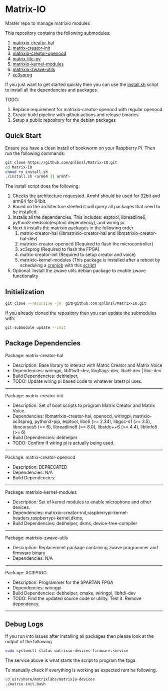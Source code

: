 # Matrix-IO

Master repo to manage matrixio modules

This repository contains the following submodules:

1. [matrixio-creator-hal](https://github.com/qnlbnsl/matrixio-creator-hal)
2. [matrix-creator-init](https://github.com/qnlbnsl/matrix-creator-init)
3. [matrixio-creator-openocd](https://github.com/qnlbnsl/matrix-creator-openocd)
4. [matrix-lite-py](https://github.com/qnlbnsl/matrix-lite-py)
5. [matrixio-kernel-modules](https://github.com/qnlbnsl/matrixio-kernel-modules)
6. [matrixio-zwave-utils](https://github.com/qnlbnsl/matrixio-zwave-utils)
7. [xc3sprog](https://github.com/qnlbnsl/xc3sprog)

If you just want to get started quickly then you can use the [install.sh](install.sh) script to install all the dependencies and packages.

TODO:

1. Replace requirement for matrixio-creator-openocd with regular openocd
2. Create build pipeline with github actions and release binaries
3. Setup a public repository for the debian packages

## Quick Start

Ensure you have a clean install of bookworm on your Raspberry Pi. Then run the following commands:

```bash
git clone https://github.com/qnlbnsl/Matrix-IO.git
cd Matrix-IO
chmod +x install.sh
./install.sh <arm64 || armhf>
```

The install script does the following:

1. Checks the architecture requested. Armhf should be used for 32bit and arm64 for 64bit.
2. Based on the architecture sleeted it will query all packages that need to be installed.
3. Installs all the dependencies. This includes: esptool, libreadline6, python3-reedsolo(esptool dependency), and wiring pi.
4. Next it installs the matrixio packages in the following order
    1. matrix-creator-hal (libmatrixio-creator-hal and libmatrixio-creator-hal-dev)
    2. matrixio-creator-openocd (Required to flash the microcontroller)
    3. xc3sprog (Required to flash the FPGA)
    4. matrix-creator-init (Required to setup creator and voice)
    5. matrixio-kernel-modules (This package is installed after a reboot by scheduling a [cronjob](https://github.com/qnlbnsl/Matrix-IO/blob/17bd59c975dbfce24225742c8ec67bccc1d4ad28/install.sh#L65) with this [script](https://github.com/qnlbnsl/Matrix-IO/blob/17bd59c975dbfce24225742c8ec67bccc1d4ad28/install.sh#L68))
5. Optional. Install the zwave utils debian package to enable zwave functionality

## Initialization

```bash
git clone --recursive -j8  git@github.com:qnlbnsl/Matrix-IO.git
```

If you already cloned the repository then you can update the submodules with:

```bash
git submodule update --init
```

## Package Dependencies

Package: matrix-creator-hal
- Description: Base library to interact with Matric Creator and Matrix Voice
- Dependencies: wiringpi, libfftw3-dev, libgflags-dev, libc6-dev | libc-dev
- Build Dependencies: debhelper, 
- TODO: Update wiring pi based code to whatever latest pi uses.
---
Package: matrix-creator-init
- Description: Set of boot scripts to program Matrix Creator and Matrix Voice. 
- Dependencies: libmatrixio-creator-hal, openocd, wiringpi, matrixio-xc3sprog, python3-pip, esptool, libc6 (>= 2.34), libgcc-s1 (>= 3.5), libncurses5 (>= 6), libreadline8 (>= 8.0), libstdc++6 (>= 4.4), libtinfo5 (>= 6)
- Build Dependencies: debhelper
- TODO: Confirm if wiring pi is actually being used.
---
Package: matrix-creator-openocd
- Description: DEPRECATED
- Dependencies: N/A
- Build Dependencies:
---
Package: matrixio-kernel-modules
- Description: Set of kernel modules to enable microphone and other devices.
- Dependencies: matrixio-creator-init,raspberrypi-kernel-headers,raspberrypi-kernel,dkms,
- Build Dependencies: debhelper, dkms, device-tree-compiler
---
Package: matrixio-zwave-utils
- Description: Replacement package containing zwave programmer and firmware binary
- Dependencies: N/A
---
Package: XC3PROG
- Description: Programmer for the SPARTAN FPGA
- Dependencies: wiringpi
- Build Dependencies: debhelper, cmake, wiringpi, libftdi-dev
- TODO: Find the updated source code or utility. Test it. Remove dependency.
---

## Debug Logs

If you run into issues after installing all packages then please look at the output of the following 

```sh
sudo systemctl status matrixio-devices-firmware.service
```
The service above is what starts the script to program the fpga.


To manually check if everything is working as expected runt he following.
```sh
cd usr/share/matrixlabs/matrixio-devices
./matrix-init.bash
```